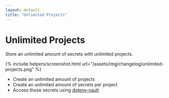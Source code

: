 ```yaml
---
layout: default
title: "Unlimited Projects"
---
```


<div class="container">
  <div class="row text-center mb-3">
    <div class="col">
      <h1 class="display-1 fw-extrabold mt-5 lh-1">Unlimited Projects</h1>
      <div class="row">
        <div class="col-lg-8 offset-lg-2">
          <p class="h2 fw-light mt-1">Store an unlimited amount of secrets with unlimited projects.</p>
        </div>
      </div>
    </div>
  </div>
</div>

<div class="row mb-5">
  <div class="col-lg-8 offset-lg-2">
    {% include helpers/screenshot.html url="/assets/img/changelog/unlimited-projects.png" %}
    <ul>
      <li>Create an unlimited amount of projects</li>
      <li>Create an unlimited amount of secrets per project</li>
      <li>Access those secrets using <a href="/install">dotenv-vault</a></li>
    </ul>
  </div>
</div>
